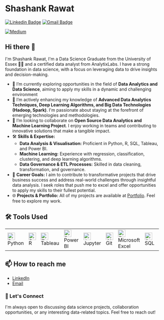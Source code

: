 # Shashank Rawat  
[![Linkedin Badge](https://img.shields.io/badge/-ShashankRawat-blue?style=flat-square&logo=Linkedin&logoColor=white&link=https://www.linkedin.com/in/shashankrawat28/)](https://www.linkedin.com/in/shashankrawat28/) 
[![Gmail Badge](https://img.shields.io/badge/-shashank.rawat28@gmail.com-c14438?style=flat-square&logo=Gmail&logoColor=white&link=mailto:shashank.rawat28@gmail.com)](mailto:shashank.rawat28@gmail.com)
<!--[![Portfolio Badge](https://img.shields.io/badge/-Portfolio-orange?style=flat-square&logo=githubpages&logoColor=white&link=https://shashank-rawat.github.io)](https://shashank-rawat.github.io)-->
[![Medium](https://img.shields.io/badge/-Medium-black?style=flat-square&logo=Medium&logoColor=white&link=https://medium.com/@shashank.rawat28)](https://medium.com/@shashank.rawat28)

## Hi there 👋 
I'm Shashank Rawat, I'm a Data Science Graduate from the University of Essex 👨‍💻 and a certified data analyst from AnalytixLabs. I have a strong foundation in data science, with a focus on leveraging data to drive insights and decision-making.

- 🔭 I’m currently exploring opportunities in the field of **Data Analytics and Data Science**, aiming to apply my skills in a dynamic and challenging environment
- 🌱 I’m actively enhancing my knowledge of **Advanced Data Analytics Techniques, Deep Learning Algorithms, and Big Data Technologies (Hadoop, Spark)**. I'm passionate about staying at the forefront of emerging 
     technologies and methodologies.
- 👯 I’m looking to collaborate on **Open Source Data Analytics and Machine Learning Project**. I enjoy working in teams and contributing to innovative solutions that make a tangible impact.
- 🛠 **Skills & Expertise:**
     - **Data Analysis & Visualisation:** Proficient in Python, R, SQL, Tableau, and Power BI.
     - **Machine Learning:** Experience with regression, classification, clustering, and deep learning algorithms.
     - **Data Governance & ETL Processes:** Skilled in data cleaning, transformation, and governance.
- 🚀 **Career Goals:**
I aim to contribute to transformative projects that drive business success and address real-world challenges through insightful data analysis. I seek roles that push me to excel and offer opportunities to apply my skills to their fullest potential.
- 🌐 **Projects & Portfolio:**
All of my projects are available at [Portfolio](https://shashank-rawat.github.io/). Feel free to explore my work.

<h2>🛠️ Tools Used</h2>
    <table>
        <tr>
            <td>
                <img src="https://img.icons8.com/color/48/000000/python.png" alt="Python" width="24">
                Python
            </td>
            <td>
                <img src="https://img.icons8.com/ios-filled/50/000000/r.png" alt="R" width="24">
                R
            </td>
            <td>
                <img src="https://img.icons8.com/color/48/000000/tableau-software.png" alt="Tableau" width="24">
                Tableau
            </td>
            <td>
                <img src="https://img.icons8.com/color/48/000000/power-bi.png" alt="Power BI" width="24">
                Power BI
            </td>
            <td>
                <img src="https://img.icons8.com/ios-filled/50/000000/jupyter.png" alt="Jupyter" width="24">
                Jupyter
            </td>
            <td>
                <img src="https://img.icons8.com/ios-filled/50/000000/github.png" alt="Git" width="24">
                Git
            </td>
            <td>
                <img src="https://img.icons8.com/color/48/000000/microsoft-excel-2019--v1.png" alt="Excel" width="24">
                Microsoft Excel
            </td>
            <td>
                <img src="https://img.icons8.com/ios-filled/50/000000/database.png" alt="SQL" width="24">
                SQL
            </td>
            <td>
                <img src="https://azure.microsoft.com/en-us/blog/wp-content/uploads/2021/05/95baa365-fedb-4d3c-8b1f-22735e3bb77a.webp" alt="MS Azure" width="24">
                Azure
            </td>
        </tr>
    </table>
   
 <h2>📫 How to reach me</h2>
    <ul>
        <li><a href="https://www.linkedin.com/in/shashankrawat28/" target="_blank">LinkedIn</a></li>
        <li><a href="mailto:shashank.rawat28@gmail.com" target="_blank">Email</a></li>
    </ul>
 <h3>💬 Let's Connect</h2>
    <p>I'm always open to discussing data science projects, collaboration opportunities, or any interesting data-related topics. Feel free to reach out!</p>



